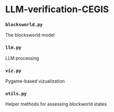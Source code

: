 # LLM-verification-CEGIS

### `blocksworld.py`
The blocksworld model

### `llm.py`
LLM processing

### `viz.py`
Pygame-based vizualization

### `utils.py`
Helper methods for assessing blockworld states